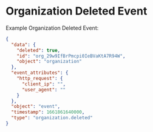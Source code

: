 # Organization Deleted Event

Example Organization Deleted Event:

```json
{
  "data": {
    "deleted": true,
    "id": "org_29w9IfBrPmcpi0IeBVaKtA7R94W",
    "object": "organization"
  },
  "event_attributes": {
    "http_request": {
      "client_ip": "",
      "user_agent": ""
    }
  },
  "object": "event",
  "timestamp": 1661861640000,
  "type": "organization.deleted"
}
```
